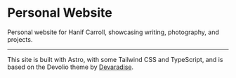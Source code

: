 # Personal Website

Personal website for Hanif Carroll, showcasing writing, photography, and projects.

---

This site is built with Astro, with some Tailwind CSS and TypeScript, and is based on the Devolio theme by [Devaradise](https://devaradise.com/devolio-astro-portfolio-blog-theme).
